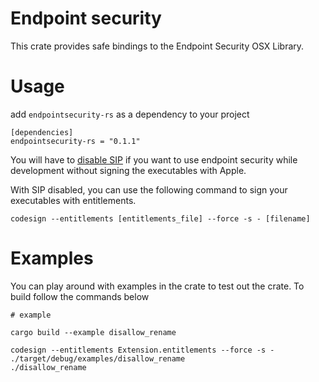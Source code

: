 
# Endpoint security 

This crate provides safe bindings to the Endpoint Security OSX Library.

# Usage

add `endpointsecurity-rs` as a dependency to your project
```
[dependencies]
endpointsecurity-rs = "0.1.1"
```

You will have to [disable SIP](https://developer.apple.com/documentation/security/disabling_and_enabling_system_integrity_protection?language=objc) if you want to use endpoint security while development without signing the executables with Apple.

With SIP disabled, you can use the following command to sign your executables with entitlements.

```
codesign --entitlements [entitlements_file] --force -s - [filename]
```

# Examples

You can play around with examples in the crate to test out the crate. To build follow the commands below

```
# example

cargo build --example disallow_rename

codesign --entitlements Extension.entitlements --force -s - ./target/debug/examples/disallow_rename
./disallow_rename
```

